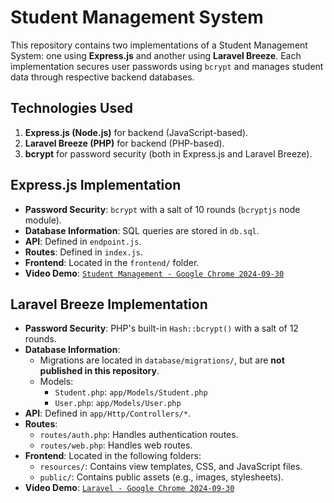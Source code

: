 # Student Management System

This repository contains two implementations of a Student Management System: one using **Express.js** and another using **Laravel Breeze**. Each implementation secures user passwords using `bcrypt` and manages student data through respective backend databases.

## Technologies Used
1. **Express.js (Node.js)** for backend (JavaScript-based).
2. **Laravel Breeze (PHP)** for backend (PHP-based).
3. **bcrypt** for password security (both in Express.js and Laravel Breeze).

## Express.js Implementation

- **Password Security**: `bcrypt` with a salt of 10 rounds (`bcryptjs` node module).
- **Database Information**: SQL queries are stored in `db.sql`.
- **API**: Defined in `endpoint.js`.
- **Routes**: Defined in `index.js`.
- **Frontend**: Located in the `frontend/` folder.
- **Video Demo**: [`Student Management - Google Chrome 2024-09-30`](./express/Student-Management-Google-Chrome-2024-09-30-17-04-49.mp4)

## Laravel Breeze Implementation

- **Password Security**: PHP's built-in `Hash::bcrypt()` with a salt of 12 rounds.
- **Database Information**: 
    - Migrations are located in `database/migrations/`, but are **not published in this repository**.
    - Models:
      - `Student.php`: `app/Models/Student.php`
      - `User.php`: `app/Models/User.php`
- **API**: Defined in `app/Http/Controllers/*`.
- **Routes**:
    - `routes/auth.php`: Handles authentication routes.
    - `routes/web.php`: Handles web routes.
- **Frontend**: Located in the following folders:
    - `resources/`: Contains view templates, CSS, and JavaScript files.
    - `public/`: Contains public assets (e.g., images, stylesheets).
- **Video Demo**: [`Laravel - Google Chrome 2024-09-30`](./laravel_breeze/Laravel-Google-Chrome-2024-09-30-17-19-23.mp4)
